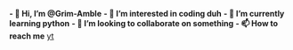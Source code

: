 **- 👋 Hi, I’m @Grim-Amble**
**- 👀 I’m interested in coding duh**
**- 🌱 I’m currently learning python**
**- 💞️ I’m looking to collaborate on something**
**- 📫 How to reach me**
[yt](https://www.youtube.com/watch?v=dQw4w9WgXcQ)

<!---
Grim-Amble/Grim-Amble is a ✨ special ✨ repository because its `README.md` (this file) appears on your GitHub profile.
You can click the Preview link to take a look at your changes.
--->
